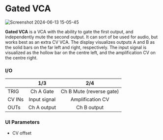 # Gated VCA

![Screenshot 2024-06-13 15-05-45](https://github.com/djphazer/O_C-Phazerville/assets/109086194/72906be7-478b-449f-8edf-cea1327e662c)

**Gated VCA** is a VCA with the ability to gate the first output, and independently mute the second output. It can sort of be used for audio, but works best as an extra CV VCA. The display visualizes outputs A and B as the solid bars on the far left and right, respectively. The input signal is visualized as the hollow bar on the centre left, and the amplification CV on the centre right.

### I/O

|        | 1/3 | 2/4 |
| ------ | :-: | :-: |
| TRIG   | Ch A Gate    |  Ch B Mute (reverse gate)  |
| CV INs |  Input signal   |   Amplification CV  |
| OUTs   |  Ch A output   |  Ch B output    |


### UI Parameters
* CV offset
